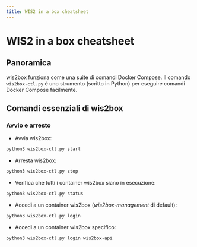 ```yaml
---
title: WIS2 in a box cheatsheet
---
```


# WIS2 in a box cheatsheet

## Panoramica

wis2box funziona come una suite di comandi Docker Compose. Il comando ``wis2box-ctl.py`` è uno strumento
(scritto in Python) per eseguire comandi Docker Compose facilmente.

## Comandi essenziali di wis2box

### Avvio e arresto

* Avvia wis2box:

```bash
python3 wis2box-ctl.py start
```

* Arresta wis2box:

```bash
python3 wis2box-ctl.py stop
```

* Verifica che tutti i container wis2box siano in esecuzione:

```bash
python3 wis2box-ctl.py status
```

* Accedi a un container wis2box (*wis2box-management* di default):

```bash
python3 wis2box-ctl.py login
```

* Accedi a un container wis2box specifico:

```bash
python3 wis2box-ctl.py login wis2box-api
```